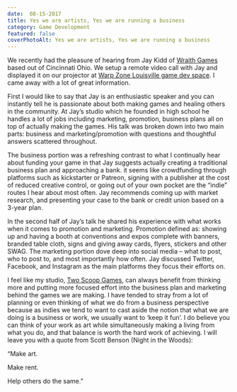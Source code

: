 ```yaml
---
date:  08-15-2017
title: Yes we are artists, Yes we are running a business  
category: Game Development
featured: false
coverPhotoAlt: Yes we are artists, Yes we are running a business
---
```



We recently had the pleasure of hearing from Jay Kidd of [Wraith Games](https://www.wraithgames.com/) based out of Cincinnati Ohio. We setup a remote video call with Jay and displayed it on our projector at [Warp Zone Louisville game dev space](http://louisvillemakesgames.org/warpzone/). I came away with a lot of great information.

First I would like to say that Jay is an enthusiastic speaker and you can instantly tell he is passionate about both making games and healing others in the community. At Jay’s studio which he founded in high school he handles a lot of jobs including marketing, promotion, business plans all on top of actually making the games. His talk was broken down into two main parts: business and marketing/promotion with questions and thoughtful answers scattered throughout.

The business portion was a refreshing contrast to what I continually hear about funding your game in that Jay suggests actually creating a traditional business plan and approaching a bank. it seems like crowdfunding through platforms such as kickstarter or Patreon, signing with a publisher at the cost of reduced creative control, or going out of your own pocket are the “indie” routes I hear about most often. Jay recommends coming up with market research, and presenting your case to the bank or credit union based on a 3-year plan.

In the second half of Jay’s talk he shared his experience with what works when it comes to promotion and marketing. Promotion defined as: showing up and having a booth at conventions and expos complete with banners, branded table cloth, signs and giving away cards, flyers, stickers and other SWAG. The marketing portion dove deep into social media – what to post, who to post to, and most importantly how often. Jay discussed Twitter, Facebook, and Instagram as the main platforms they focus their efforts on.

I feel like my studio, [Two Scoop Games](http://twoscoopgames.com/), can always benefit from thinking more and putting more focused effort into the business plan and marketing behind the games we are making. I have tended to stray from a lot of planning or even thinking of what we do from a business perspective because as indies we tend to want to cast aside the notion that what we are doing is a business or work, we usually want to ‘keep it fun’. I do believe you can think of your work as art while simultaneously making a living from what you do, and that balance is worth the hard work of achieving. I will leave you with a quote from Scott Benson (Night in the Woods):

“Make art.

Make rent.

Help others do the same.”
